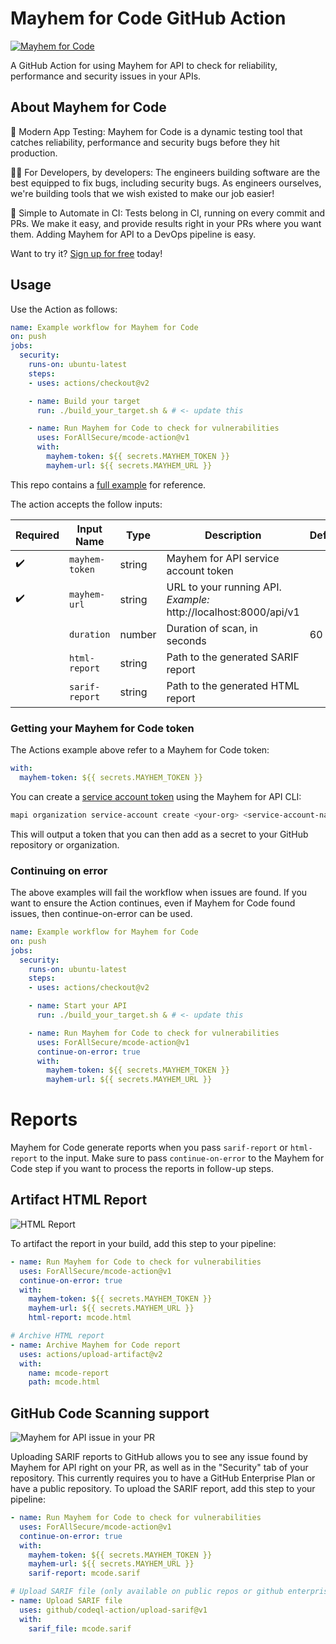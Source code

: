 # Mayhem for Code GitHub Action

[![Mayhem for Code](https://drive.google.com/uc?export=view&id=1JXEbfCDMMwwnDaOgs5-XlPWQwZR93fv4)](http://mayhem.forallsecure.com/)

A GitHub Action for using Mayhem for API to check for reliability, performance and security issues in your APIs. 

## About Mayhem for Code

🧪 Modern App Testing: Mayhem for Code is a dynamic testing tool that catches reliability, performance and security bugs before they hit production.

🧑‍💻 For Developers, by developers: The engineers building software are the best equipped to fix bugs, including security bugs. As engineers ourselves, we're building tools that we wish existed to make our job easier!

🤖 Simple to Automate in CI: Tests belong in CI, running on every commit and PRs. We make it easy, and provide results right in your PRs where you want them. Adding Mayhem for API to a DevOps pipeline is easy.

Want to try it? [Sign up for free](http://mayhem.forallsecure.com/) today!

## Usage

Use the Action as follows:

```yaml
name: Example workflow for Mayhem for Code
on: push
jobs:
  security:
    runs-on: ubuntu-latest
    steps:
    - uses: actions/checkout@v2

    - name: Build your target
      run: ./build_your_target.sh & # <- update this

    - name: Run Mayhem for Code to check for vulnerabilities
      uses: ForAllSecure/mcode-action@v1
      with:
        mayhem-token: ${{ secrets.MAYHEM_TOKEN }}
        mayhem-url: ${{ secrets.MAYHEM_URL }}
```

This repo contains a [full example](workflow.yml) for reference.

The action accepts the follow inputs:

| Required | Input Name | Type | Description | Default
| --- | --- | --- | --- | ---
| ✔️ | `mayhem-token` | string | Mayhem for API service account token | 
| ✔️ | `mayhem-url` | string | URL to your running API. *Example:* http://localhost:8000/api/v1 | 
|   | `duration` | number | Duration of scan, in seconds | 60 
|   | `html-report` | string | Path to the generated SARIF report | 
|   | `sarif-report` | string | Path to the generated HTML report | 

### Getting your Mayhem for Code token

The Actions example above refer to a Mayhem for Code token:

```yaml
with:
  mayhem-token: ${{ secrets.MAYHEM_TOKEN }}
```

You can create a [service account token](https://mayhem4api.forallsecure.com/docs/ch01-03-organizations.html#service-accounts) using the Mayhem for API CLI:

```sh
mapi organization service-account create <your-org> <service-account-name>
```

This will output a token that you can then add as a secret to your GitHub repository or organization.

### Continuing on error

The above examples will fail the workflow when issues are found. If you want to ensure the Action continues, even if Mayhem for Code found issues, then continue-on-error can be used.

```yaml
name: Example workflow for Mayhem for Code
on: push
jobs:
  security:
    runs-on: ubuntu-latest
    steps:
    - uses: actions/checkout@v2

    - name: Start your API
      run: ./build_your_target.sh & # <- update this

    - name: Run Mayhem for Code to check for vulnerabilities
      uses: ForAllSecure/mcode-action@v1
      continue-on-error: true
      with:
        mayhem-token: ${{ secrets.MAYHEM_TOKEN }}
        mayhem-url: ${{ secrets.MAYHEM_URL }}
```

# Reports

Mayhem for Code generate reports when you pass `sarif-report` or `html-report` to the input. Make sure to pass `continue-on-error` to the Mayhem for Code step if you want to process the reports in follow-up steps.

## Artifact HTML Report

![HTML Report](https://mayhem4api.forallsecure.com/downloads/img/sample-report.png)

To artifact the report in your build, add this step to your pipeline:

```yaml
- name: Run Mayhem for Code to check for vulnerabilities
  uses: ForAllSecure/mcode-action@v1
  continue-on-error: true
  with:
    mayhem-token: ${{ secrets.MAYHEM_TOKEN }}
    mayhem-url: ${{ secrets.MAYHEM_URL }}
    html-report: mcode.html

# Archive HTML report
- name: Archive Mayhem for Code report
  uses: actions/upload-artifact@v2
  with:
    name: mcode-report
    path: mcode.html
```

## GitHub Code Scanning support

![Mayhem for API issue in your PR](http://mayhem4api.forallsecure.com/downloads/img/sarif-github.png)

Uploading SARIF reports to GitHub allows you to see any issue found by Mayhem for API right on your PR, as well as in the "Security" tab of your repository. This currently requires you to have a GitHub Enterprise Plan or have a public repository. To upload the SARIF report, add this step to your pipeline:

```yaml
- name: Run Mayhem for Code to check for vulnerabilities
  uses: ForAllSecure/mcode-action@v1
  continue-on-error: true
  with:
    mayhem-token: ${{ secrets.MAYHEM_TOKEN }}
    mayhem-url: ${{ secrets.MAYHEM_URL }}
    sarif-report: mcode.sarif

# Upload SARIF file (only available on public repos or github enterprise)
- name: Upload SARIF file
  uses: github/codeql-action/upload-sarif@v1
  with:
    sarif_file: mcode.sarif
```